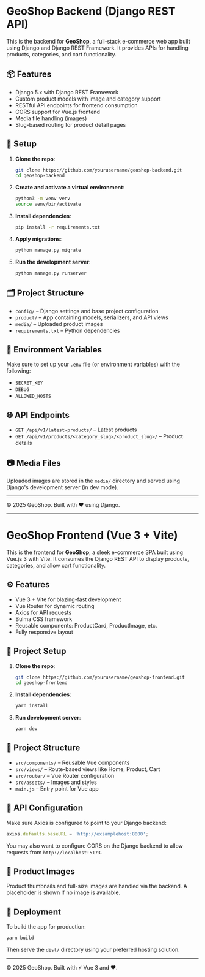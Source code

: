 # GeoShop Backend (Django REST API)

This is the backend for **GeoShop**, a full-stack e-commerce web app built using Django and Django REST Framework. It provides APIs for handling products, categories, and cart functionality.

## 📦 Features

- Django 5.x with Django REST Framework
- Custom product models with image and category support
- RESTful API endpoints for frontend consumption
- CORS support for Vue.js frontend
- Media file handling (images)
- Slug-based routing for product detail pages

## 🔧 Setup

1. **Clone the repo**:

   ```bash
   git clone https://github.com/yourusername/geoshop-backend.git
   cd geoshop-backend
   ```

2. **Create and activate a virtual environment**:

   ```bash
   python3 -m venv venv
   source venv/bin/activate
   ```

3. **Install dependencies**:

   ```bash
   pip install -r requirements.txt
   ```

4. **Apply migrations**:

   ```bash
   python manage.py migrate
   ```

5. **Run the development server**:

   ```bash
   python manage.py runserver
   ```

## 🗂️ Project Structure

- `config/` – Django settings and base project configuration
- `product/` – App containing models, serializers, and API views
- `media/` – Uploaded product images
- `requirements.txt` – Python dependencies

## 🔐 Environment Variables

Make sure to set up your `.env` file (or environment variables) with the following:

- `SECRET_KEY`
- `DEBUG`
- `ALLOWED_HOSTS`

## 🌐 API Endpoints

- `GET /api/v1/latest-products/` – Latest products
- `GET /api/v1/products/<category_slug>/<product_slug>/` – Product details

## 📷 Media Files

Uploaded images are stored in the `media/` directory and served using Django's development server (in dev mode).

---

© 2025 GeoShop. Built with ❤️ using Django.

---

# GeoShop Frontend (Vue 3 + Vite)

This is the frontend for **GeoShop**, a sleek e-commerce SPA built using Vue.js 3 with Vite. It consumes the Django REST API to display products, categories, and allow cart functionality.

## ⚙️ Features

- Vue 3 + Vite for blazing-fast development
- Vue Router for dynamic routing
- Axios for API requests
- Bulma CSS framework
- Reusable components: ProductCard, ProductImage, etc.
- Fully responsive layout

## 💪 Project Setup

1. **Clone the repo**:

   ```bash
   git clone https://github.com/yourusername/geoshop-frontend.git
   cd geoshop-frontend
   ```

2. **Install dependencies**:

   ```bash
   yarn install
   ```

3. **Run development server**:

   ```bash
   yarn dev
   ```

## 📂 Project Structure

- `src/components/` – Reusable Vue components
- `src/views/` – Route-based views like Home, Product, Cart
- `src/router/` – Vue Router configuration
- `src/assets/` – Images and styles
- `main.js` – Entry point for Vue app

## 🔗 API Configuration

Make sure Axios is configured to point to your Django backend:

```js
axios.defaults.baseURL = 'http://exsamplehost:8000';
```

You may also want to configure CORS on the Django backend to allow requests from `http://localhost:5173`.

## 📸 Product Images

Product thumbnails and full-size images are handled via the backend. A placeholder is shown if no image is available.

## 🚀 Deployment

To build the app for production:

```bash
yarn build
```

Then serve the `dist/` directory using your preferred hosting solution.

---

© 2025 GeoShop. Built with ⚡ Vue 3 and ❤️.


